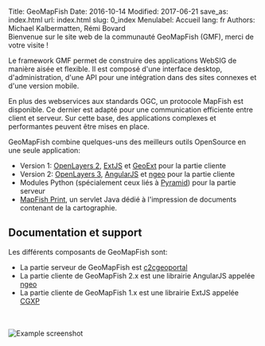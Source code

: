 Title: GeoMapFish
Date: 2016-10-14
Modified: 2017-06-21
save_as: index.html
url: index.html
slug: 0_index
Menulabel: Accueil
lang: fr
Authors: Michael Kalbermatten, Rémi Bovard
<br>
Bienvenue sur le site web de la communauté GeoMapFish (GMF), merci de votre visite !

Le framework GMF permet de construire des applications WebSIG de manière aisée et flexible.
Il est composé d'une interface desktop, d'administration, d'une API pour une intégration
dans des sites connexes et d'une version mobile.

En plus des webservices aux standards OGC, un protocole MapFish est disponible. Ce dernier
est adapté pour une communication efficiente entre client et serveur. Sur cette base, des applications
complexes et performantes peuvent être mises en place.

GeoMapFish combine quelques-uns des meilleurs outils OpenSource en une seule application:

* Version 1: [OpenLayers 2](http://openlayers.org/two), [ExtJS](http://docs.sencha.com/extjs/3.4.0/) et [GeoExt](http://geoext.org/v1/) pour la partie cliente
* Version 2: [OpenLayers 3](http://openlayers.org), [AngularJS](https://angularjs.org/) et [ngeo](https://camptocamp.github.io/ngeo/master/apidoc/index.html) pour la partie cliente
* Modules Python (spécialement ceux liés à [Pyramid](https://trypyramid.com)) pour la partie serveur
* [MapFish Print](http://mapfish.github.io/mapfish-print-doc/#/overview), un servlet Java dédié à l'impression de documents contenant de la cartographie.

## Documentation et support

Les différents composants de GeoMapFish sont:

* La partie serveur de GeoMapFish est [c2cgeoportal](https://github.com/camptocamp/c2cgeoportal) 
* La partie cliente de GeoMapFish 2.x est une librairie AngularJS appelée [ngeo](https://github.com/camptocamp/ngeo)
* La partie cliente de GeoMapFish 1.x est une librairie ExtJS appelée [CGXP](https://github.com/camptocamp/cgxp)

<br><br>
![Example screenshot]({filename}/images/examples/demo22.png)

